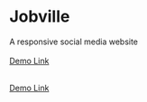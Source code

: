 # Jobville
A responsive social media website<br><br>
<a href="https://jo-erl.github.io/Jobville/">Demo Link</a><br><br>

<a href="https://jo-erl.github.io/SteinfordUniversity/">Demo Link</a><br><br>

